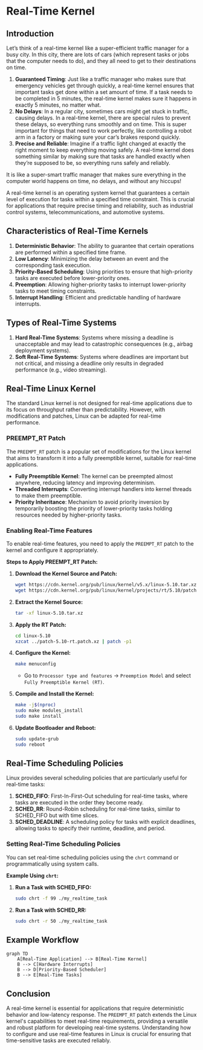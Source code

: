 # Real-Time Kernel

## Introduction

Let’s think of a real-time kernel like a super-efficient traffic manager for a busy city. In this city, there are lots of cars (which represent tasks or jobs that the computer needs to do), and they all need to get to their destinations on time.

1.  **Guaranteed Timing**: Just like a traffic manager who makes sure that emergency vehicles get through quickly, a real-time kernel ensures that important tasks get done within a set amount of time. If a task needs to be completed in 5 minutes, the real-time kernel makes sure it happens in exactly 5 minutes, no matter what.
2.  **No Delays**: In a regular city, sometimes cars might get stuck in traffic, causing delays. In a real-time kernel, there are special rules to prevent these delays, so everything runs smoothly and on time. This is super important for things that need to work perfectly, like controlling a robot arm in a factory or making sure your car’s brakes respond quickly.
3.  **Precise and Reliable**: Imagine if a traffic light changed at exactly the right moment to keep everything moving safely. A real-time kernel does something similar by making sure that tasks are handled exactly when they’re supposed to be, so everything runs safely and reliably.

It is like a super-smart traffic manager that makes sure everything in the computer world happens on time, no delays, and without any hiccups!

A real-time kernel is an operating system kernel that guarantees a certain level of execution for tasks within a specified time constraint. This is crucial for applications that require precise timing and reliability, such as industrial control systems, telecommunications, and automotive systems.

## Characteristics of Real-Time Kernels

1. **Deterministic Behavior**: The ability to guarantee that certain operations are performed within a specified time frame.
2. **Low Latency**: Minimizing the delay between an event and the corresponding task execution.
3. **Priority-Based Scheduling**: Using priorities to ensure that high-priority tasks are executed before lower-priority ones.
4. **Preemption**: Allowing higher-priority tasks to interrupt lower-priority tasks to meet timing constraints.
5. **Interrupt Handling**: Efficient and predictable handling of hardware interrupts.

## Types of Real-Time Systems

1. **Hard Real-Time Systems**: Systems where missing a deadline is unacceptable and may lead to catastrophic consequences (e.g., airbag deployment systems).
2. **Soft Real-Time Systems**: Systems where deadlines are important but not critical, and missing a deadline only results in degraded performance (e.g., video streaming).

## Real-Time Linux Kernel

The standard Linux kernel is not designed for real-time applications due to its focus on throughput rather than predictability. However, with modifications and patches, Linux can be adapted for real-time performance.

### PREEMPT_RT Patch

The `PREEMPT_RT` patch is a popular set of modifications for the Linux kernel that aims to transform it into a fully preemptible kernel, suitable for real-time applications.

- **Fully Preemptible Kernel**: The kernel can be preempted almost anywhere, reducing latency and improving determinism.
- **Threaded Interrupts**: Converting interrupt handlers into kernel threads to make them preemptible.
- **Priority Inheritance**: Mechanism to avoid priority inversion by temporarily boosting the priority of lower-priority tasks holding resources needed by higher-priority tasks.

### Enabling Real-Time Features

To enable real-time features, you need to apply the `PREEMPT_RT` patch to the kernel and configure it appropriately.

**Steps to Apply PREEMPT_RT Patch:**

1. **Download the Kernel Source and Patch:**

   ```bash
   wget https://cdn.kernel.org/pub/linux/kernel/v5.x/linux-5.10.tar.xz
   wget https://cdn.kernel.org/pub/linux/kernel/projects/rt/5.10/patch-5.10-rt.patch.xz
   ```

2. **Extract the Kernel Source:**

   ```bash
   tar -xf linux-5.10.tar.xz
   ```

3. **Apply the RT Patch:**

   ```bash
   cd linux-5.10
   xzcat ../patch-5.10-rt.patch.xz | patch -p1
   ```

4. **Configure the Kernel:**

   ```bash
   make menuconfig
   ```

   - Go to `Processor type and features` -> `Preemption Model` and select `Fully Preemptible Kernel (RT)`.

5. **Compile and Install the Kernel:**

   ```bash
   make -j$(nproc)
   sudo make modules_install
   sudo make install
   ```

6. **Update Bootloader and Reboot:**
   ```bash
   sudo update-grub
   sudo reboot
   ```

## Real-Time Scheduling Policies

Linux provides several scheduling policies that are particularly useful for real-time tasks:

1. **SCHED_FIFO**: First-In-First-Out scheduling for real-time tasks, where tasks are executed in the order they become ready.
2. **SCHED_RR**: Round-Robin scheduling for real-time tasks, similar to SCHED_FIFO but with time slices.
3. **SCHED_DEADLINE**: A scheduling policy for tasks with explicit deadlines, allowing tasks to specify their runtime, deadline, and period.

### Setting Real-Time Scheduling Policies

You can set real-time scheduling policies using the `chrt` command or programmatically using system calls.

**Example Using `chrt`:**

1. **Run a Task with SCHED_FIFO:**

   ```bash
   sudo chrt -f 99 ./my_realtime_task
   ```

2. **Run a Task with SCHED_RR:**
   ```bash
   sudo chrt -r 50 ./my_realtime_task
   ```

## Example Workflow

```mermaid
graph TD
    A[Real-Time Application] --> B[Real-Time Kernel]
    B --> C[Hardware Interrupts]
    B --> D[Priority-Based Scheduler]
    B --> E[Real-Time Tasks]
```

## Conclusion

A real-time kernel is essential for applications that require deterministic behavior and low-latency response. The `PREEMPT_RT` patch extends the Linux kernel's capabilities to meet real-time requirements, providing a versatile and robust platform for developing real-time systems. Understanding how to configure and use real-time features in Linux is crucial for ensuring that time-sensitive tasks are executed reliably.
